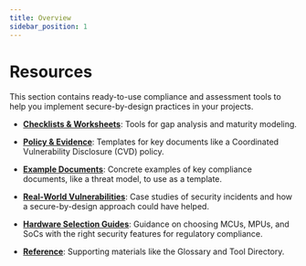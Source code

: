 ```yaml
---
title: Overview
sidebar_position: 1
---
```


# Resources

This section contains ready-to-use compliance and assessment tools to help you implement secure-by-design practices in your projects.

- **[Checklists & Worksheets](./checklists-and-worksheets/cra-gap-analysis.md)**: Tools for gap analysis and maturity modeling.

- **[Policy & Evidence](./policy-and-evidence/policy-templates.md)**: Templates for key documents like a Coordinated Vulnerability Disclosure (CVD) policy.

- **[Example Documents](./example-documents/threat-model-smart-thermostat.md)**: Concrete examples of key compliance documents, like a threat model, to use as a template.

- **[Real-World Vulnerabilities](./real-world-vulnerabilities/contec-patient-monitor-backdoor.md)**: Case studies of security incidents and how a secure-by-design approach could have helped.

- **[Hardware Selection Guides](./hardware/espressif.md)**: Guidance on choosing MCUs, MPUs, and SoCs with the right security features for regulatory compliance.

- **[Reference](./reference/glossary.md)**: Supporting materials like the Glossary and Tool Directory. 